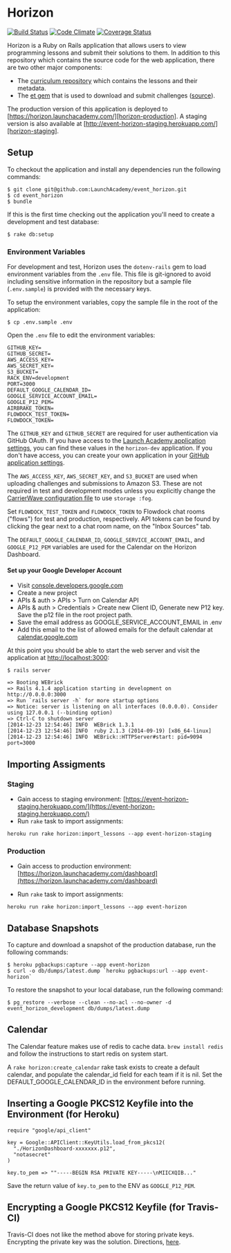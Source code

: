 # Horizon

[![Build Status](https://travis-ci.org/LaunchAcademy/event_horizon.svg?branch=master)](https://travis-ci.org/LaunchAcademy/event_horizon) [![Code Climate](https://codeclimate.com/github/LaunchAcademy/event_horizon.png)](https://codeclimate.com/github/LaunchAcademy/event_horizon) [![Coverage Status](https://coveralls.io/repos/LaunchAcademy/event_horizon/badge.png)](https://coveralls.io/r/LaunchAcademy/event_horizon)

Horizon is a Ruby on Rails application that allows users to view programming lessons and submit their solutions to them. In addition to this repository which contains the source code for the web application, there are two other major components:

* The [curriculum repository][curriculum-repo] which contains the lessons and their metadata.
* The [et gem][et-gem] that is used to download and submit challenges ([source][et-repo]).

The production version of this application is deployed to [https://horizon.launchacademy.com/][horizon-production]. A staging version is also available at [http://event-horizon-staging.herokuapp.com/][horizon-staging].

## Setup

To checkout the application and install any dependencies run the following commands:

```no-highlight
$ git clone git@github.com:LaunchAcademy/event_horizon.git
$ cd event_horizon
$ bundle
```

If this is the first time checking out the application you'll need to create a development and test database:

```no-highlight
$ rake db:setup
```

### Environment Variables

For development and test, Horizon uses the `dotenv-rails` gem to load environment variables from the `.env` file. This file is git-ignored to avoid including sensitive information in the repository but a sample file (`.env.sample`) is provided with the necessary keys.

To setup the environment variables, copy the sample file in the root of the application:

```no-highlight
$ cp .env.sample .env
```

Open the `.env` file to edit the environment variables:

```no-highlight
GITHUB_KEY=
GITHUB_SECRET=
AWS_ACCESS_KEY=
AWS_SECRET_KEY=
S3_BUCKET=
RACK_ENV=development
PORT=3000
DEFAULT_GOOGLE_CALENDAR_ID=
GOOGLE_SERVICE_ACCOUNT_EMAIL=
GOOGLE_P12_PEM=
AIRBRAKE_TOKEN=
FLOWDOCK_TEST_TOKEN=
FLOWDOCK_TOKEN=
```

The `GITHUB_KEY` and `GITHUB_SECRET` are required for user authentication via GitHub OAuth. If you have access to the [Launch Academy application settings][launch-github-apps], you can find these values in the `horizon-dev` application. If you don't have access, you can create your own application in your [GitHub application settings][personal-github-apps].

The `AWS_ACCESS_KEY`, `AWS_SECRET_KEY`, and `S3_BUCKET` are used when uploading challenges and submissions to Amazon S3. These are not required in test and development modes unless you explicitly change the [CarrierWave configuration file][carrierwave-config] to use `storage :fog`.

Set `FLOWDOCK_TEST_TOKEN` and `FLOWDOCK_TOKEN` to Flowdock chat rooms ("flows") for test and production, respectively. API tokens can be found by clicking the gear next to a chat room name, on the "Inbox Sources" tab.

The `DEFAULT_GOOGLE_CALENDAR_ID`, `GOOGLE_SERVICE_ACCOUNT_EMAIL`, and `GOOGLE_P12_PEM` variables are used for the Calendar on the Horizon Dashboard.

#### Set up your Google Developer Account

* Visit [console.developers.google.com][google-dev]
* Create a new project
* APIs & auth > APIs > Turn on Calendar API
* APIs & auth > Credentials > Create new Client ID, Generate new P12 key. Save the p12 file in the root project path.
* Save the email address as GOOGLE_SERVICE_ACCOUNT_EMAIL in .env
* Add this email to the list of allowed emails for the default calendar at [calendar.google.com](google-calendar)

At this point you should be able to start the web server and visit the application at [http://localhost:3000][localhost]:

```no-highlight
$ rails server

=> Booting WEBrick
=> Rails 4.1.4 application starting in development on http://0.0.0.0:3000
=> Run `rails server -h` for more startup options
=> Notice: server is listening on all interfaces (0.0.0.0). Consider using 127.0.0.1 (--binding option)
=> Ctrl-C to shutdown server
[2014-12-23 12:54:46] INFO  WEBrick 1.3.1
[2014-12-23 12:54:46] INFO  ruby 2.1.3 (2014-09-19) [x86_64-linux]
[2014-12-23 12:54:46] INFO  WEBrick::HTTPServer#start: pid=9094 port=3000
```

## Importing Assigments

### Staging
- Gain access to staging environment:  [https://event-horizon-staging.herokuapp.com/](https://event-horizon-staging.herokuapp.com/)
- Run `rake` task to import assignments:
```no-highlight
heroku run rake horizon:import_lessons --app event-horizon-staging
```

### Production
- Gain access to production environment: [https://horizon.launchacademy.com/dashboard](https://horizon.launchacademy.com/dashboard)

* Run `rake` task to import assignments:
```no-highlight
heroku run rake horizon:import_lessons --app event-horizon
```

## Database Snapshots

To capture and download a snapshot of the production database, run the following commands:

```no-highlight
$ heroku pgbackups:capture --app event-horizon
$ curl -o db/dumps/latest.dump `heroku pgbackups:url --app event-horizon`
```

To restore the snapshot to your local database, run the following command:

```no-highlight
$ pg_restore --verbose --clean --no-acl --no-owner -d event_horizon_development db/dumps/latest.dump
```

## Calendar

The Calendar feature makes use of redis to cache data. `brew install redis` and follow the instructions to start redis on system start.

A `rake horizon:create_calendar` rake task exists to create a default calendar, and populate the calendar_id field for each team if it is nil. Set the DEFAULT_GOOGLE_CALENDAR_ID in the environment before running.

## Inserting a Google PKCS12 Keyfile into the Environment (for Heroku)
```
require "google/api_client"

key = Google::APIClient::KeyUtils.load_from_pkcs12(
  "./HorizonDashboard-xxxxxxx.p12",
  "notasecret"
)

key.to_pem => ""-----BEGIN RSA PRIVATE KEY-----\nMIICXQIB..."
```

Save the return value of `key.to_pem` to the ENV as `GOOGLE_P12_PEM`.

## Encrypting a Google PKCS12 Keyfile (for Travis-CI)
Travis-CI does not like the method above for storing private keys. Encrypting the private key was the solution. Directions, [here](travis-ci-encrypting-files).

[horizon-production]: https://horizon.launchacademy.com/
[horizon-staging]: http://event-horizon-staging.herokuapp.com/
[curriculum-repo]: https://github.com/LaunchAcademy/curriculum
[et-gem]: http://rubygems.org/gems/et
[et-repo]: https://github.com/LaunchAcademy/extraterrestrial
[launch-github-apps]: https://github.com/organizations/LaunchAcademy/settings/applications
[personal-github-apps]: https://github.com/settings/applications
[carrierwave-config]: https://github.com/LaunchAcademy/event_horizon/blob/master/config/initializers/carrierwave.rb
[localhost]: http://localhost:3000
[travis-ci-encrypting-files]: http://docs.travis-ci.com/user/encrypting-files/#Using-OpenSSL
[google-dev]: https://console.developers.google.com
[google-calendar]: https://www.google.com/calendar

